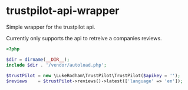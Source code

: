 # trustpilot-api-wrapper
Simple wrapper for the trustpilot api.

Currently only supports the api to retreive a companies reviews.

```php
<?php

$dir = dirname(__DIR__);
include $dir . '/vendor/autoload.php';
   
$trustPilot = new \LukeRodham\TrustPilot\TrustPilot($apikey = '');
$reviews    = $trustPilot->reviews()->latest(['language' => 'en']);
```
